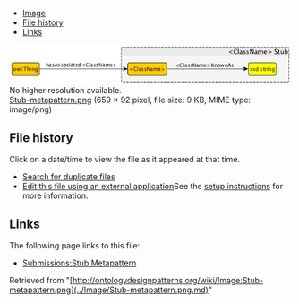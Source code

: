 * [Image](../Image/Stub-metapattern.png.md#file)
* [File history](../Image/Stub-metapattern.png.md#filehistory)
* [Links](../Image/Stub-metapattern.png.md#filelinks)

[![Image:Stub-metapattern.png](../images/c/cd/Stub-metapattern.png)](../images/c/cd/Stub-metapattern.png)  
No higher resolution available.  
[Stub-metapattern.png](../images/c/cd/Stub-metapattern.png)‎ (659 × 92 pixel, file size: 9 KB, MIME type: image/png)

## File history

Click on a date/time to view the file as it appeared at that time.



  
* [Search for duplicate files](http://ontologydesignpatterns.org/wiki/Special:FileDuplicateSearch/Stub-metapattern.png "Special:FileDuplicateSearch/Stub-metapattern.png")
* [Edit this file using an external application](http://ontologydesignpatterns.org/wiki/index.php?title=Image:Stub-metapattern.png&action=edit&externaledit=true&mode=file "Image:Stub-metapattern.png")See the [setup instructions](http://www.mediawiki.org/wiki/Manual:External_editors "http://www.mediawiki.org/wiki/Manual:External_editors") for more information.

## Links



The following page links to this file:


* [Submissions:Stub Metapattern](../Submissions/Stub_Metapattern.md "Submissions:Stub Metapattern")


Retrieved from "[http://ontologydesignpatterns.org/wiki/Image:Stub-metapattern.png](../Image/Stub-metapattern.png.md)"